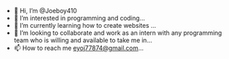- 👋 Hi, I’m @Joeboy410
- 👀 I’m interested in programming and coding...
- 🌱 I’m currently learning how to create websites ...
- 💞️ I’m looking to collaborate and work as an intern with any programming team who is willing and available to take me in...
- 📫 How to reach me eyoj77874@gmail.com...

<!---
Joeboy410/Joeboy410 is a ✨ special ✨ repository because its `README.md` (this file) appears on your GitHub profile.
You can click the Preview link to take a look at your changes.
--->
